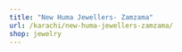 ```yaml
---
title: "New Huma Jewellers- Zamzama"
url: /karachi/new-huma-jewellers-zamzama/
shop: jewelry
---
```

